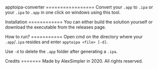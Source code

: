 apptoipa-converter
\=================
Convert your `.app` to `.ipa` or your `.ipa` to `.app` in one click on windows using this tool.

Installation
\============
You can either build the solution yourself or download the executable from the releases page.

How to run?
\===========
Open cmd on the directory where your `.app`/`.ipa` resides and enter `apptoipa <file> [-d]`.

Use `-d` to delete the `.app` folder after generating a `.ipa`.

Credits
\=======
Made by AlexSimpler in 2020.
All rights reserved.
